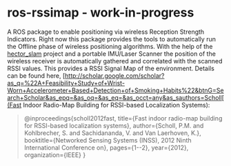 ros-rssimap - work-in-progress
==============================

 A ROS package to enable positioning via wireless Reception Strength Indicators.
Right now this package provides the tools to automatically run the Offline phase
of wireless positioning algorithms. With the help of the
[hector_slam](http://www.ros.org/wiki/hector_slam) project and a portable IMU/Laser Scanner
the position of the wireless receiver is automatically gathered and correlated
with the scanned RSSI values. This provides a RSSI Signal Map of the
environment. Details can be found here,
[http://scholar.google.com/scholar?as_q=%22A+Feasibility+Study+of+Wrist-Worn+Accelerometer+Based+Detection+of+Smoking+Habits%22&btnG=Search+Scholar&as_epq=&as_oq=&as_eq=&as_occt=any&as_sauthors=Scholl[(Fast Indoor Radio-Map Building for
RSSI-based Localization Systems):

> @inproceedings{scholl2012fast,
>   title={Fast indoor radio-map building for RSSI-based localization systems},
>   author={Scholl, P.M. and Kohlbrecher, S. and Sachidananda, V. and Van Laerhoven, K.},
>   booktitle={Networked Sensing Systems (INSS), 2012 Ninth International
>   Conference on},
>   pages={1--2},
>   year={2012},
>   organization={IEEE}
> }
